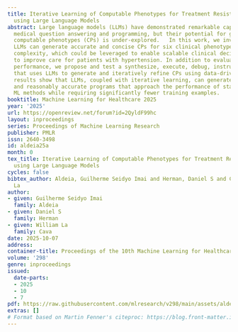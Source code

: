 ```yaml
---
title: Iterative Learning of Computable Phenotypes for Treatment Resistant Hypertension
  using Large Language Models
abstract: Large language models (LLMs) have demonstrated remarkable capabilities for
  medical question answering and programming, but their potential for generating interpretable
  computable phenotypes (CPs) is under-explored.   In this work, we investigate whether
  LLMs can generate accurate and concise CPs for six clinical phenotypes of varying
  complexity, which could be leveraged to enable scalable clinical decision support
  to improve care for patients with hypertension. In addition to evaluating zero-short
  performance, we propose and test a synthesize, execute, debug, instruct strategy
  that uses LLMs to generate and iteratively refine CPs using data-driven feedback.   Our
  results show that LLMs, coupled with iterative learning, can generate interpretable
  and reasonably accurate programs that approach the performance of state-of-the-art
  ML methods while requiring significantly fewer training examples.
booktitle: Machine Learning for Healthcare 2025
year: '2025'
url: https://openreview.net/forum?id=2QyldF99hc
layout: inproceedings
series: Proceedings of Machine Learning Research
publisher: PMLR
issn: 2640-3498
id: aldeia25a
month: 0
tex_title: Iterative Learning of Computable Phenotypes for Treatment Resistant Hypertension
  using Large Language Models
cycles: false
bibtex_author: Aldeia, Guilherme Seidyo Imai and Herman, Daniel S and Cava, William
  La
author:
- given: Guilherme Seidyo Imai
  family: Aldeia
- given: Daniel S
  family: Herman
- given: William La
  family: Cava
date: 2025-10-07
address:
container-title: Proceedings of the 10th Machine Learning for Healthcare Conference
volume: '298'
genre: inproceedings
issued:
  date-parts:
  - 2025
  - 10
  - 7
pdf: https://raw.githubusercontent.com/mlresearch/v298/main/assets/aldeia25a/aldeia25a.pdf
extras: []
# Format based on Martin Fenner's citeproc: https://blog.front-matter.io/posts/citeproc-yaml-for-bibliographies/
---
```

